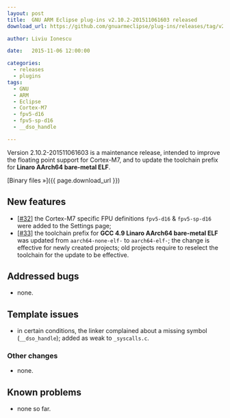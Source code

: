 ```yaml
---
layout: post
title:  GNU ARM Eclipse plug-ins v2.10.2-201511061603 released
download_url: https://github.com/gnuarmeclipse/plug-ins/releases/tag/v2.10.2-201511061603

author: Liviu Ionescu

date:   2015-11-06 12:00:00

categories:
  - releases
  - plugins
tags:
  - GNU
  - ARM
  - Eclipse
  - Cortex-M7
  - fpv5-d16
  - fpv5-sp-d16
  - __dso_handle

---
```


Version 2.10.2-201511061603 is a maintenance release, intended to improve the floating point support for Cortex-M7, and to update the toolchain prefix for **Linaro AArch64 bare-metal ELF**.

[Binary files »]({{ page.download_url }})

## New features

* [[#32](https://github.com/gnuarmeclipse/plug-ins/issues/32)] the Cortex-M7 specific FPU definitions `fpv5-d16` & `fpv5-sp-d16` were added to the Settings page;
* [[#33](https://github.com/gnuarmeclipse/plug-ins/issues/33)] the toolchain prefix for **GCC 4.9 Linaro AArch64 bare-metal ELF** was updated from `aarch64-none-elf-` to `aarch64-elf-`; the change is effective for newly created projects; old projects require to reselect the toolchain for the update to be effective.

## Addressed bugs

* none.

## Template issues

* in certain conditions, the linker complained about a missing symbol (`__dso_handle`); added as weak to `_syscalls.c`.

### Other changes

* none.

## Known problems

* none so far.

